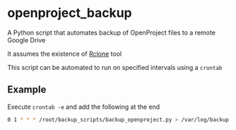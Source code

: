 # openproject_backup

A Python script that automates backup of OpenProject files to a remote Google Drive

It assumes the existence of [Rclone](https://rclone.org/) tool

This script can be automated to run on specified intervals using a `crontab`

## Example
Execute `crontab -e` and add the following at the end

```bash
0 1 * * * /root/backup_scripts/backup_openproject.py > /var/log/backup.log
```
